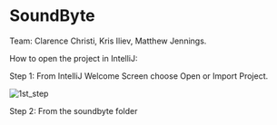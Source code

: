 # SoundByte

Team: Clarence Christi, Kris Iliev, Matthew Jennings.

How to open the project in IntelliJ:

Step 1: From IntelliJ Welcome Screen choose Open or Import Project.

![1st_step](https://user-images.githubusercontent.com/93693545/140796610-50250444-9902-486f-94d7-7bc91a704ff8.JPG)

Step 2: From the soundbyte folder


